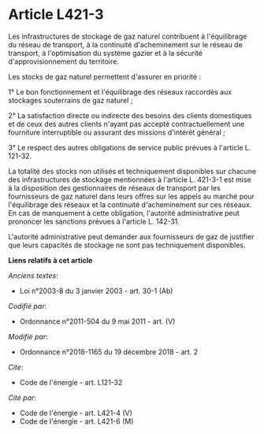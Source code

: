 # Article L421-3

Les infrastructures de stockage de gaz naturel contribuent à l'équilibrage du réseau de transport, à la continuité
d'acheminement sur le réseau de transport, à l'optimisation du système gazier et à la sécurité d'approvisionnement du
territoire.

Les stocks de gaz naturel permettent d'assurer en priorité :

1° Le bon fonctionnement et l'équilibrage des réseaux raccordés aux stockages souterrains de gaz naturel ;

2° La satisfaction directe ou indirecte des besoins des clients domestiques et de ceux des autres clients n'ayant pas accepté
contractuellement une fourniture interruptible ou assurant des missions d'intérêt général ;

3° Le respect des autres obligations de service public prévues à l'article L. 121-32.

La totalité des stocks non utilisés et techniquement disponibles sur chacune des infrastructures de stockage mentionnées à
l'article L. 421-3-1 est mise à la disposition des gestionnaires de réseaux de transport par les fournisseurs de gaz naturel
dans leurs offres sur les appels au marché pour l'équilibrage des réseaux et la continuité d'acheminement sur ces réseaux. En
cas de manquement à cette obligation, l'autorité administrative peut prononcer les sanctions prévues à l'article L. 142-31.

L'autorité administrative peut demander aux fournisseurs de gaz de justifier que leurs capacités de stockage ne sont pas
techniquement disponibles.

**Liens relatifs à cet article**

_Anciens textes_:

  - Loi n°2003-8 du 3 janvier 2003 - art. 30-1 (Ab)

_Codifié par_:

  - Ordonnance n°2011-504 du 9 mai 2011 - art. (V)

_Modifié par_:

  - Ordonnance n°2018-1165 du 19 décembre 2018 - art. 2

_Cite_:

  - Code de l'énergie - art. L121-32

_Cité par_:

  - Code de l'énergie - art. L421-4 (V)
  - Code de l'énergie - art. L421-6 (M)
